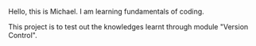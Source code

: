 Hello, this is Michael.
I am learning fundamentals of coding.

This project is to test out the knowledges learnt through module "Version Control".